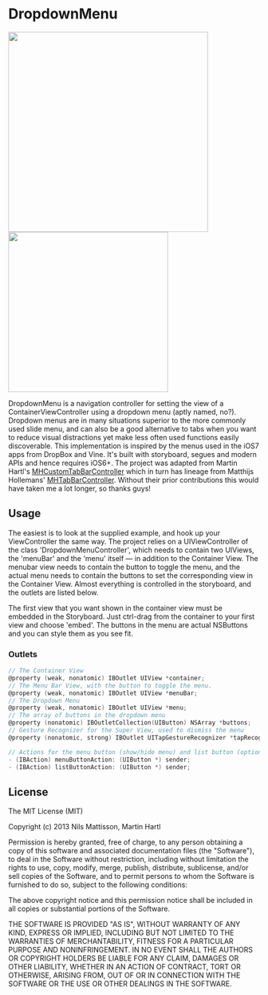 # DropdownMenu

<img src="https://raw.github.com/nmattisson/DropdownMenu/master/Screenshots/DropdownMenu.png" width="400" />
<img src="https://raw.github.com/nmattisson/DropdownMenu/master/Screenshots/DropdownMenu.gif" width="320" />

DropdownMenu is a navigation controller for setting the view of a ContainerViewController using a dropdown menu (aptly named, no?). Dropdown menus are in many situations superior to the more commonly used slide menu, and can also be a good alternative to tabs when you want to reduce visual distractions yet make less often used functions easily discoverable. This implementation is inspired by the menus used in the iOS7 apps from DropBox and Vine.
It's built with storyboard, segues and modern APIs and hence requires iOS6+. The project was adapted from Martin Hartl's [MHCustomTabBarController](https://github.com/mhaddl/MHCustomTabBarController) which in turn has lineage from Matthijs Hollemans' [MHTabBarController](https://github.com/hollance/MHTabBarController "MHTabBarController"). Without their prior contributions this would have taken me a lot longer, so thanks guys!

## Usage
The easiest is to look at the supplied example, and hook up your ViewController the same way. The project relies on a UIViewController of the class 'DropdownMenuController', which needs to contain two UIViews, the 'menuBar' and the 'menu' itself — in addition to the Container View. The menubar view needs to contain the button to toggle the menu, and the actual menu needs to contain the buttons to set the corresponding view in the Container View. Almost everything is controlled in the storyboard, and the outlets are listed below.

The first view that you want shown in the container view must be embedded in the Storyboard. Just ctrl-drag from the container to your first view and choose 'embed'. The buttons in the menu are actual NSButtons and you can style them as you see fit.

### Outlets
```objective-c
// The Container View
@property (weak, nonatomic) IBOutlet UIView *container;
// The Menu Bar View, with the button to toggle the menu.
@property (weak, nonatomic) IBOutlet UIView *menuBar;
// The Dropdown Menu
@property (weak, nonatomic) IBOutlet UIView *menu;
// The array of buttons in the dropdown menu
@property (nonatomic) IBOutletCollection(UIButton) NSArray *buttons;
// Gesture Recognizer for the Super View, used to dismiss the menu
@property (nonatomic, strong) IBOutlet UITapGestureRecognizer *tapRecognizer;

// Actions for the menu button (show/hide menu) and list button (option in dropdown menu).
- (IBAction) menuButtonAction: (UIButton *) sender;
- (IBAction) listButtonAction: (UIButton *) sender;
```

## License

The MIT License (MIT)

Copyright (c) 2013 Nils Mattisson, Martin Hartl

Permission is hereby granted, free of charge, to any person obtaining a copy
of this software and associated documentation files (the "Software"), to deal
in the Software without restriction, including without limitation the rights
to use, copy, modify, merge, publish, distribute, sublicense, and/or sell
copies of the Software, and to permit persons to whom the Software is
furnished to do so, subject to the following conditions:

The above copyright notice and this permission notice shall be included in
all copies or substantial portions of the Software.

THE SOFTWARE IS PROVIDED "AS IS", WITHOUT WARRANTY OF ANY KIND, EXPRESS OR
IMPLIED, INCLUDING BUT NOT LIMITED TO THE WARRANTIES OF MERCHANTABILITY,
FITNESS FOR A PARTICULAR PURPOSE AND NONINFRINGEMENT. IN NO EVENT SHALL THE
AUTHORS OR COPYRIGHT HOLDERS BE LIABLE FOR ANY CLAIM, DAMAGES OR OTHER
LIABILITY, WHETHER IN AN ACTION OF CONTRACT, TORT OR OTHERWISE, ARISING FROM,
OUT OF OR IN CONNECTION WITH THE SOFTWARE OR THE USE OR OTHER DEALINGS IN
THE SOFTWARE.


